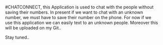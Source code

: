#CHATCONNECT,
this Application is used to chat with the people without saving their numbers. In present if we want to chat with an unknown number, we must have to save their number on the phone. For now if we use this application we can easily text to an unknown people.
Moreover this will be uploaded on my Git..

Stay tuned..
